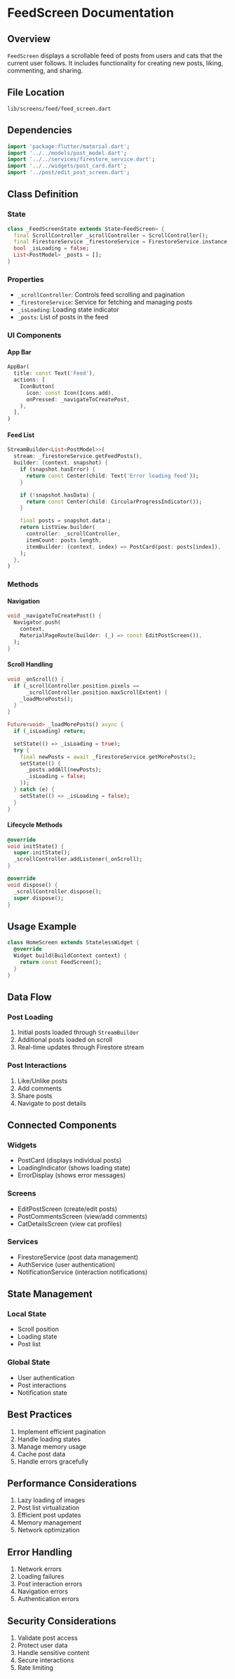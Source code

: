 # FeedScreen Documentation

## Overview
`FeedScreen` displays a scrollable feed of posts from users and cats that the current user follows. It includes functionality for creating new posts, liking, commenting, and sharing.

## File Location
`lib/screens/feed/feed_screen.dart`

## Dependencies
```dart
import 'package:flutter/material.dart';
import '../../models/post_model.dart';
import '../../services/firestore_service.dart';
import '../../widgets/post_card.dart';
import '../post/edit_post_screen.dart';
```

## Class Definition

### State
```dart
class _FeedScreenState extends State<FeedScreen> {
  final ScrollController _scrollController = ScrollController();
  final FirestoreService _firestoreService = FirestoreService.instance;
  bool _isLoading = false;
  List<PostModel> _posts = [];
}
```

### Properties
- `_scrollController`: Controls feed scrolling and pagination
- `_firestoreService`: Service for fetching and managing posts
- `_isLoading`: Loading state indicator
- `_posts`: List of posts in the feed

### UI Components

#### App Bar
```dart
AppBar(
  title: const Text('Feed'),
  actions: [
    IconButton(
      icon: const Icon(Icons.add),
      onPressed: _navigateToCreatePost,
    ),
  ],
)
```

#### Feed List
```dart
StreamBuilder<List<PostModel>>(
  stream: _firestoreService.getFeedPosts(),
  builder: (context, snapshot) {
    if (snapshot.hasError) {
      return const Center(child: Text('Error loading feed'));
    }

    if (!snapshot.hasData) {
      return const Center(child: CircularProgressIndicator());
    }

    final posts = snapshot.data!;
    return ListView.builder(
      controller: _scrollController,
      itemCount: posts.length,
      itemBuilder: (context, index) => PostCard(post: posts[index]),
    );
  },
)
```

### Methods

#### Navigation
```dart
void _navigateToCreatePost() {
  Navigator.push(
    context,
    MaterialPageRoute(builder: (_) => const EditPostScreen()),
  );
}
```

#### Scroll Handling
```dart
void _onScroll() {
  if (_scrollController.position.pixels ==
      _scrollController.position.maxScrollExtent) {
    _loadMorePosts();
  }
}

Future<void> _loadMorePosts() async {
  if (_isLoading) return;

  setState(() => _isLoading = true);
  try {
    final newPosts = await _firestoreService.getMorePosts();
    setState(() {
      _posts.addAll(newPosts);
      _isLoading = false;
    });
  } catch (e) {
    setState(() => _isLoading = false);
  }
}
```

#### Lifecycle Methods
```dart
@override
void initState() {
  super.initState();
  _scrollController.addListener(_onScroll);
}

@override
void dispose() {
  _scrollController.dispose();
  super.dispose();
}
```

## Usage Example

```dart
class HomeScreen extends StatelessWidget {
  @override
  Widget build(BuildContext context) {
    return const FeedScreen();
  }
}
```

## Data Flow

### Post Loading
1. Initial posts loaded through `StreamBuilder`
2. Additional posts loaded on scroll
3. Real-time updates through Firestore stream

### Post Interactions
1. Like/Unlike posts
2. Add comments
3. Share posts
4. Navigate to post details

## Connected Components

### Widgets
- PostCard (displays individual posts)
- LoadingIndicator (shows loading state)
- ErrorDisplay (shows error messages)

### Screens
- EditPostScreen (create/edit posts)
- PostCommentsScreen (view/add comments)
- CatDetailsScreen (view cat profiles)

### Services
- FirestoreService (post data management)
- AuthService (user authentication)
- NotificationService (interaction notifications)

## State Management

### Local State
- Scroll position
- Loading state
- Post list

### Global State
- User authentication
- Post interactions
- Notification state

## Best Practices
1. Implement efficient pagination
2. Handle loading states
3. Manage memory usage
4. Cache post data
5. Handle errors gracefully

## Performance Considerations
1. Lazy loading of images
2. Post list virtualization
3. Efficient post updates
4. Memory management
5. Network optimization

## Error Handling
1. Network errors
2. Loading failures
3. Post interaction errors
4. Navigation errors
5. Authentication errors

## Security Considerations
1. Validate post access
2. Protect user data
3. Handle sensitive content
4. Secure interactions
5. Rate limiting 
